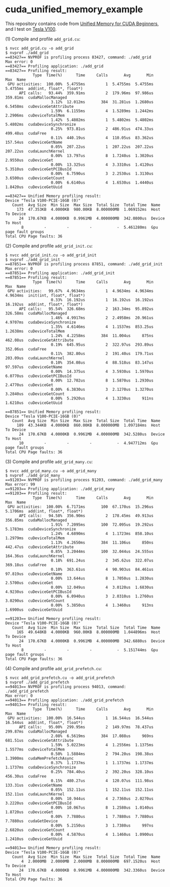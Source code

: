 # cuda_unified_memory_example

This repository contains code from [Unified Memory for CUDA Beginners](https://devblogs.nvidia.com/unified-memory-cuda-beginners/), and I test on [Tesla V100](https://www.nvidia.com/en-sg/data-center/tesla-v100/).  

(1) Compile and profile `add_grid.cu`:  

	$ nvcc add_grid.cu -o add_grid
	$ nvprof ./add_grid
	==83427== NVPROF is profiling process 83427, command: ./add_grid
	Max error: 0
	==83427== Profiling application: ./add_grid
	==83427== Profiling result:
	            Type  Time(%)      Time     Calls       Avg       Min       Max  Name
	 GPU activities:  100.00%  5.4755ms         1  5.4755ms  5.4755ms  5.4755ms  add(int, float*, float*)
	      API calls:   93.44%  359.91ms         2  179.96ms  97.986us  359.81ms  cudaMallocManaged
	                    3.12%  12.012ms       384  31.281us  1.2680us  6.5458ms  cuDeviceGetAttribute
	                    1.59%  6.1155ms         4  1.5289ms  1.2442ms  2.2906ms  cuDeviceTotalMem
	                    1.42%  5.4802ms         1  5.4802ms  5.4802ms  5.4802ms  cudaDeviceSynchronize
	                    0.25%  973.81us         2  486.91us  474.33us  499.48us  cudaFree
	                    0.11%  440.19us         4  110.05us  83.362us  157.54us  cuDeviceGetName
	                    0.05%  207.22us         1  207.22us  207.22us  207.22us  cudaLaunchKernel
	                    0.00%  13.797us         8  1.7240us  1.3020us  2.9550us  cuDeviceGet
	                    0.00%  13.325us         4  3.3310us  1.4120us  5.3510us  cuDeviceGetPCIBusId
	                    0.00%  6.7590us         3  2.2530us  1.3130us  3.6500us  cuDeviceGetCount
	                    0.00%  6.6140us         4  1.6530us  1.4440us  1.8420us  cuDeviceGetUuid
	
	==83427== Unified Memory profiling result:
	Device "Tesla V100-PCIE-16GB (0)"
	   Count  Avg Size  Min Size  Max Size  Total Size  Total Time  Name
	     173  47.353KB  4.0000KB  980.00KB  8.000000MB  1.069152ms  Host To Device
	      24  170.67KB  4.0000KB  0.9961MB  4.000000MB  342.0800us  Device To Host
	       8         -         -         -           -  5.461280ms  Gpu page fault groups
	Total CPU Page faults: 36  

(2) Compile and profile `add_grid_init.cu`:    

	$ nvcc add_grid_init.cu -o add_grid_init
	$ nvprof ./add_grid_init
	==87851== NVPROF is profiling process 87851, command: ./add_grid_init
	Max error: 0
	==87851== Profiling application: ./add_grid_init
	==87851== Profiling result:
	            Type  Time(%)      Time     Calls       Avg       Min       Max  Name
	 GPU activities:   99.67%  4.9634ms         1  4.9634ms  4.9634ms  4.9634ms  init(int, float*, float*)
	                    0.33%  16.192us         1  16.192us  16.192us  16.192us  add(int, float*, float*)
	      API calls:   95.54%  326.68ms         2  163.34ms  95.892us  326.58ms  cudaMallocManaged
	                    1.46%  4.9917ms         2  2.4958ms  20.961us  4.9707ms  cudaDeviceSynchronize
	                    1.35%  4.6146ms         4  1.1537ms  853.25us  1.2638ms  cuDeviceTotalMem
	                    1.24%  4.2258ms       384  11.004us     875ns  462.08us  cuDeviceGetAttribute
	                    0.19%  645.95us         2  322.97us  293.89us  352.06us  cudaFree
	                    0.11%  382.80us         2  191.40us  179.71us  203.09us  cudaLaunchKernel
	                    0.10%  354.08us         4  88.518us  83.147us  97.597us  cuDeviceGetName
	                    0.00%  14.375us         4  3.5930us  1.5970us  6.0770us  cuDeviceGetPCIBusId
	                    0.00%  12.702us         8  1.5870us  1.2930us  2.4770us  cuDeviceGet
	                    0.00%  6.3830us         3  2.1270us  1.3270us  3.2840us  cuDeviceGetCount
	                    0.00%  5.2920us         4  1.3230us     911ns  1.6210us  cuDeviceGetUuid
	
	==87851== Unified Memory profiling result:
	Device "Tesla V100-PCIE-16GB (0)"
	   Count  Avg Size  Min Size  Max Size  Total Size  Total Time  Name
	     189  43.344KB  4.0000KB  860.00KB  8.000000MB  1.097184ms  Host To Device
	      24  170.67KB  4.0000KB  0.9961MB  4.000000MB  342.5280us  Device To Host
	      10         -         -         -           -  4.947712ms  Gpu page fault groups
	Total CPU Page faults: 36
	
(3) Compile and profile `add_grid_many.cu`:  

	$ nvcc add_grid_many.cu -o add_grid_many
	$ nvprof ./add_grid_many
	==91203== NVPROF is profiling process 91203, command: ./add_grid_many
	Max error: 99
	==91203== Profiling application: ./add_grid_many
	==91203== Profiling result:
	            Type  Time(%)      Time     Calls       Avg       Min       Max  Name
	 GPU activities:  100.00%  6.7171ms       100  67.170us  15.296us  5.1706ms  add(int, float*, float*)
	      API calls:   94.58%  356.90ms         2  178.45ms  49.913us  356.85ms  cudaMallocManaged
	                    1.91%  7.2095ms       100  72.095us  19.292us  5.1783ms  cudaDeviceSynchronize
	                    1.24%  4.6890ms         4  1.1723ms  858.10us  1.2979ms  cuDeviceTotalMem
	                    1.13%  4.2650ms       384  11.106us     850ns  442.47us  cuDeviceGetAttribute
	                    0.85%  3.2044ms       100  32.044us  24.555us  164.36us  cudaLaunchKernel
	                    0.18%  691.24us         2  345.62us  322.07us  369.18us  cudaFree
	                    0.10%  363.61us         4  90.903us  84.461us  97.819us  cuDeviceGetName
	                    0.00%  13.644us         8  1.7050us  1.2830us  2.5700us  cuDeviceGet
	                    0.00%  12.049us         4  3.0120us  1.6830us  4.9230us  cuDeviceGetPCIBusId
	                    0.00%  6.0940us         3  2.0310us  1.2760us  3.0290us  cuDeviceGetCount
	                    0.00%  5.3850us         4  1.3460us     913ns  1.6900us  cuDeviceGetUuid
	
	==91203== Unified Memory profiling result:
	Device "Tesla V100-PCIE-16GB (0)"
	   Count  Avg Size  Min Size  Max Size  Total Size  Total Time  Name
	     165  49.648KB  4.0000KB  960.00KB  8.000000MB  1.044896ms  Host To Device
	      24  170.67KB  4.0000KB  0.9961MB  4.000000MB  342.6880us  Device To Host
	       8         -         -         -           -  5.151744ms  Gpu page fault groups
	Total CPU Page faults: 36  

(4) Compile and profile `add_grid_prefetch.cu`:  

	$ nvcc add_grid_prefetch.cu -o add_grid_prefetch
	$ nvprof ./add_grid_prefetch
	==94013== NVPROF is profiling process 94013, command: ./add_grid_prefetch
	Max error: 0
	==94013== Profiling application: ./add_grid_prefetch
	==94013== Profiling result:
	            Type  Time(%)      Time     Calls       Avg       Min       Max  Name
	 GPU activities:  100.00%  16.544us         1  16.544us  16.544us  16.544us  add(int, float*, float*)
	      API calls:   95.00%  299.95ms         2  149.97ms  78.437us  299.87ms  cudaMallocManaged
	                    2.08%  6.5619ms       384  17.088us     969ns  681.51us  cuDeviceGetAttribute
	                    1.59%  5.0223ms         4  1.2556ms  1.1375ms  1.5577ms  cuDeviceTotalMem
	                    0.50%  1.5884ms         2  794.20us  198.38us  1.3900ms  cudaMemPrefetchAsync
	                    0.37%  1.1737ms         1  1.1737ms  1.1737ms  1.1737ms  cudaDeviceSynchronize
	                    0.25%  784.40us         2  392.20us  328.10us  456.30us  cudaFree
	                    0.15%  480.27us         4  120.07us  111.98us  133.31us  cuDeviceGetName
	                    0.05%  152.11us         1  152.11us  152.11us  152.11us  cudaLaunchKernel
	                    0.00%  10.944us         4  2.7360us  2.0270us  3.2220us  cuDeviceGetPCIBusId
	                    0.00%  10.067us         8  1.2580us  1.0140us  1.8720us  cuDeviceGet
	                    0.00%  7.7880us         1  7.7880us  7.7880us  7.7880us  cudaGetDevice
	                    0.00%  5.2150us         3  1.7380us     997ns  2.6820us  cuDeviceGetCount
	                    0.00%  4.5870us         4  1.1460us  1.0900us  1.2410us  cuDeviceGetUuid
	
	==94013== Unified Memory profiling result:
	Device "Tesla V100-PCIE-16GB (0)"
	   Count  Avg Size  Min Size  Max Size  Total Size  Total Time  Name
	       4  2.0000MB  2.0000MB  2.0000MB  8.000000MB  697.1520us  Host To Device
	      24  170.67KB  4.0000KB  0.9961MB  4.000000MB  342.3360us  Device To Host
	Total CPU Page faults: 36
	
